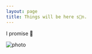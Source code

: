 ```yaml
---
layout: page
title: Things will be here s👀n.
---
```


I promise 😬 

![photo](https://raw.githubusercontent.com/dbemerydt/dbemerydt.github.io/master/images/gg-2023.jpg)


